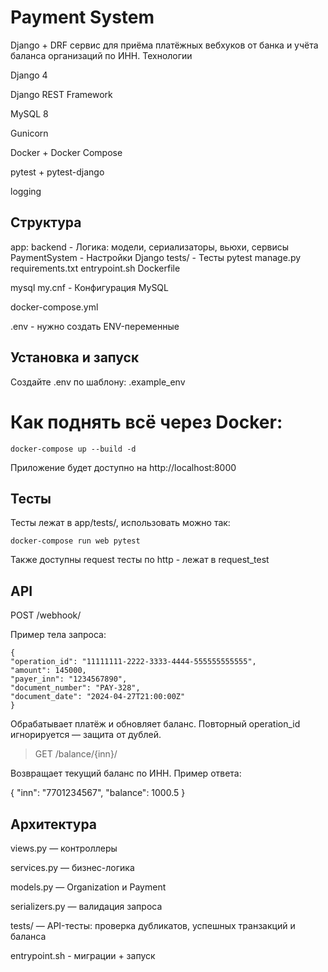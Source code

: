 # Payment System

Django + DRF сервис для приёма платёжных вебхуков от банка и учёта баланса организаций по ИНН.
Технологии

Django 4

Django REST Framework

MySQL 8

Gunicorn

Docker + Docker Compose

pytest + pytest-django

logging
## Структура

app:
  backend - Логика: модели, сериализаторы, вьюхи, сервисы
  PaymentSystem - Настройки Django
  tests/  - Тесты pytest
  manage.py
  requirements.txt
  entrypoint.sh
  Dockerfile

mysql
  my.cnf - Конфигурация MySQL

docker-compose.yml

.env - нужно создать ENV-переменные

## Установка и запуск

Создайте .env по шаблону: .example_env
# Как поднять всё через Docker:

`docker-compose up --build -d`

Приложение будет доступно на http://localhost:8000

## Тесты

Тесты лежат в app/tests/, использовать можно так:

`docker-compose run web pytest`

Также доступны request тесты по http - лежат в request_test

## API

POST /webhook/

Пример тела запроса:

```
{
"operation_id": "11111111-2222-3333-4444-555555555555",
"amount": 145000,
"payer_inn": "1234567890",
"document_number": "PAY-328",
"document_date": "2024-04-27T21:00:00Z"
}
```
Обрабатывает платёж и обновляет баланс. Повторный operation_id игнорируется — защита от дублей.

> GET /balance/{inn}/

Возвращает текущий баланс по ИНН. Пример ответа:

{
"inn": "7701234567",
"balance": 1000.5
}
## Архитектура

views.py — контроллеры

services.py — бизнес-логика

models.py — Organization и Payment

serializers.py — валидация запроса

tests/ — API-тесты: проверка дубликатов, успешных транзакций и баланса

entrypoint.sh - миграции + запуск
